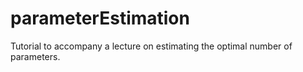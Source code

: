 # parameterEstimation
Tutorial to accompany a lecture on estimating the optimal number of parameters. 
